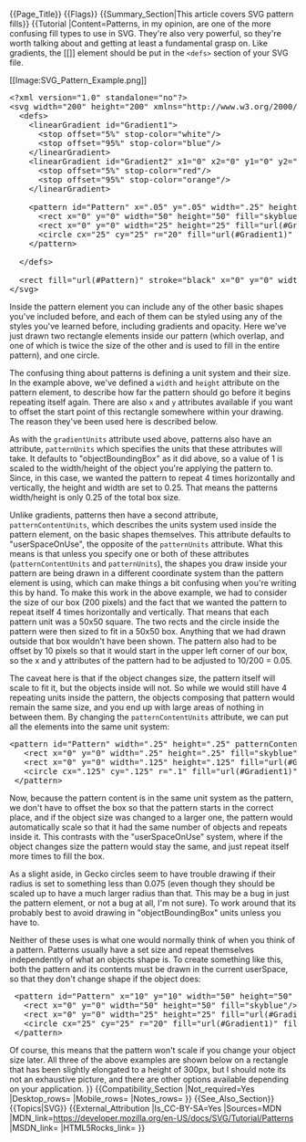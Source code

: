 {{Page_Title}}
{{Flags}}
{{Summary_Section|This article covers SVG pattern fills}}
{{Tutorial
|Content=Patterns, in my opinion, are one of the more confusing fill types to use in SVG. They're also very powerful, so they're worth talking about and getting at least a fundamental grasp on. Like gradients, the [[<pattern>]] element should be put in the <code>&lt;defs&gt;</code> section of your SVG file.

[[Image:SVG_Pattern_Example.png]]

<pre>&lt;?xml version="1.0" standalone="no"?&gt;
&lt;svg width="200" height="200" xmlns="http://www.w3.org/2000/svg" version="1.1"&gt;
  &lt;defs&gt;
    &lt;linearGradient id="Gradient1"&gt;
      &lt;stop offset="5%" stop-color="white"/&gt;
      &lt;stop offset="95%" stop-color="blue"/&gt;
    &lt;/linearGradient&gt;
    &lt;linearGradient id="Gradient2" x1="0" x2="0" y1="0" y2="1"&gt;
      &lt;stop offset="5%" stop-color="red"/&gt;
      &lt;stop offset="95%" stop-color="orange"/&gt;
    &lt;/linearGradient&gt;

    &lt;pattern id="Pattern" x=".05" y=".05" width=".25" height=".25"&gt;
      &lt;rect x="0" y="0" width="50" height="50" fill="skyblue"/&gt;
      &lt;rect x="0" y="0" width="25" height="25" fill="url(#Gradient2)"/&gt;
      &lt;circle cx="25" cy="25" r="20" fill="url(#Gradient1)" fill-opacity="0.5"/&gt;
    &lt;/pattern&gt; 

  &lt;/defs&gt;
  
  &lt;rect fill="url(#Pattern)" stroke="black" x="0" y="0" width="200" height="200"/&gt;
&lt;/svg&gt;</pre>
 
Inside the pattern element you can include any of the other basic shapes you've included before, and each of them can be styled using any of the styles you've learned before, including gradients and opacity. Here we've just drawn two rectangle elements inside our pattern (which overlap, and one of which is twice the size of the other and is used to fill in the entire pattern), and one circle.
 
The confusing thing about patterns is defining a unit system and their size. In the example above, we've defined a <code>width</code> and <code>height</code> attribute on the pattern element, to describe how far the pattern should go before it begins repeating itself again. There are also <code>x</code> and <code>y</code> attributes available if you want to offset the start point of this rectangle somewhere within your drawing. The reason they've been used here is described below.
 
As with the <code>gradientUnits</code> attribute used above, patterns also have an attribute, <code>patternUnits</code> which specifies the units that these attributes will take. It defaults to "objectBoundingBox" as it did above, so a value of 1 is scaled to the width/height of the object you're applying the pattern to. Since, in this case, we wanted the pattern to repeat 4 times horizontally and vertically, the height and width are set to 0.25. That means the patterns width/height is only 0.25 of the total box size.
 
Unlike gradients, patterns then have a second attribute, <code>patternContentUnits</code>, which describes the units system used inside the pattern element, on the basic shapes themselves. This attribute defaults to "userSpaceOnUse", the opposite of the <code>patternUnits</code> attribute. What this means is that unless you specify one or both of these attributes (<code>patternContentUnits</code> and <code>patternUnits</code>), the shapes you draw inside your pattern are being drawn in a different coordinate system than the pattern element is using, which can make things a bit confusing when you're writing this by hand. To make this work in the above example, we had to consider the size of our box (200 pixels) and the fact that we wanted the pattern to repeat itself 4 times horizontally and vertically. That means that each pattern unit was a 50x50 square. The two rects and the circle inside the pattern were then sized to fit in a 50x50 box. Anything that we had drawn outside that box wouldn't have been shown. The pattern also had to be offset by 10 pixels so that it would start in the upper left corner of our box, so the x and y attributes of the pattern had to be adjusted to 10/200 = 0.05.
 
The caveat here is that if the object changes size, the pattern itself will scale to fit it, but the objects inside will not. So while we would still have 4 repeating units inside the pattern, the objects composing that pattern would remain the same size, and you end up with large areas of nothing in between them. By changing the <code>patternContentUnits</code> attribute, we can put all the elements into the same unit system:
 
<pre>&lt;pattern id="Pattern" width=".25" height=".25" patternContentUnits="objectBoundingBox"&gt;
   &lt;rect x="0" y="0" width=".25" height=".25" fill="skyblue"/&gt;
   &lt;rect x="0" y="0" width=".125" height=".125" fill="url(#Gradient2)"/&gt;
   &lt;circle cx=".125" cy=".125" r=".1" fill="url(#Gradient1)" fill-opacity="0.5"/&gt;
 &lt;/pattern&gt;</pre>
 
Now, because the pattern content is in the same unit system as the pattern, we don't have to offset the box so that the pattern starts in the correct place, and if the object size was changed to a larger one, the pattern would automatically scale so that it had the same number of objects and repeats inside it. This contrasts with the "userSpaceOnUse" system, where if the object changes size the pattern would stay the same, and just repeat itself more times to fill the box.
 
As a slight aside, in Gecko circles seem to have trouble drawing if their radius is set to something less than 0.075 (even though they should be scaled up to have a much larger radius than that. This may be a bug in just the pattern element, or not a bug at all, I'm not sure). To work around that its probably best to avoid drawing in "objectBoundingBox" units unless you have to.
 
Neither of these uses is what one would normally think of when you think of a pattern. Patterns usually have a set size and repeat themselves independently of what an objects shape is. To create something like this, both the pattern and its contents must be drawn in the current userSpace, so that they don't change shape if the object does:
 
<pre> &lt;pattern id="Pattern" x="10" y="10" width="50" height="50" patternUnits="userSpaceOnUse"&gt;
   &lt;rect x="0" y="0" width="50" height="50" fill="skyblue"/&gt;
   &lt;rect x="0" y="0" width="25" height="25" fill="url(#Gradient2)"/&gt;
   &lt;circle cx="25" cy="25" r="20" fill="url(#Gradient1)" fill-opacity="0.5"/&gt;
 &lt;/pattern&gt;</pre>
 
Of course, this means that the pattern won't scale if you change your object size later. All three of the above examples are shown below on a rectangle that has been slightly elongated to a height of 300px, but I should note its not an exhaustive picture, and there are other options available depending on your application.
}}
{{Compatibility_Section
|Not_required=Yes
|Desktop_rows=
|Mobile_rows=
|Notes_rows=
}}
{{See_Also_Section}}
{{Topics|SVG}}
{{External_Attribution
|Is_CC-BY-SA=Yes
|Sources=MDN
|MDN_link=https://developer.mozilla.org/en-US/docs/SVG/Tutorial/Patterns
|MSDN_link=
|HTML5Rocks_link=
}}